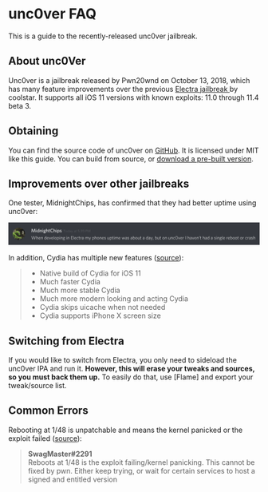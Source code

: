 # unc0ver FAQ

This is a guide to the recently-released unc0ver jailbreak.

## About unc0Ver

Unc0ver is a jailbreak released by Pwn20wnd on October 13, 2018, which has many feature improvements over the previous [Electra jailbreak ](https://github.com/coolstar/electra1131) by coolstar. It supports all iOS 11 versions with known exploits: 11.0 through 11.4 beta 3.

## Obtaining

You can find the source code of unc0ver on [GitHub](https://github.com/pwn20wndstuff/Undecimus). It is licensed under MIT like this guide. You can build from source, or [download a pre-built version](https://github.com/pwn20wndstuff/Undecimus/raw/master/Resources/Undecimus.ipa).

## Improvements over other jailbreaks

One tester, MidnightChips, has confirmed that they had better uptime using unc0ver:

![MidnightChips' experience with uptime on unc0ver](resources/midnightchips_uptime.png)

In addition, Cydia has multiple new features ([source](https://www.reddit.com/r/jailbreak/comments/9nwxei/release_unc0ver_the_most_advanced_jailbreak_tool/)):

> * Native build of Cydia for iOS 11
> * Much faster Cydia
> * Much more stable Cydia
> * Much more modern looking and acting Cydia
> * Cydia skips uicache when not needed
> * Cydia supports iPhone X screen size

## Switching from Electra

If you would like to switch from Electra, you only need to sideload the unc0ver IPA and run it. **However, this will erase your tweaks and sources, so you must back them up.** To easily do that, use [Flame] and export your tweak/source list.

## Common Errors

Rebooting at 1/48 is unpatchable and means the kernel panicked or the exploit failed ([source](https://discordapp.com/channels/349243932447604736/500765231891611649/500795084594216970)):

> **SwagMaster#2291**  
> Reboots at 1/48 is the exploit failing/kernel panicking. This cannot be fixed by pwn. Either keep trying, or wait for certain services to host a signed and entitled version